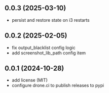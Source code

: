 ## 0.0.3 (2025-03-10)

- persist and restore state on i3 restarts


## 0.0.2 (2025-02-05)

- fix output_blacklist config logic
- add screenshot_lib_path config item


## 0.0.1 (2024-10-28)

- add license (MIT)
- configure drone.ci to publish releases to pypi
